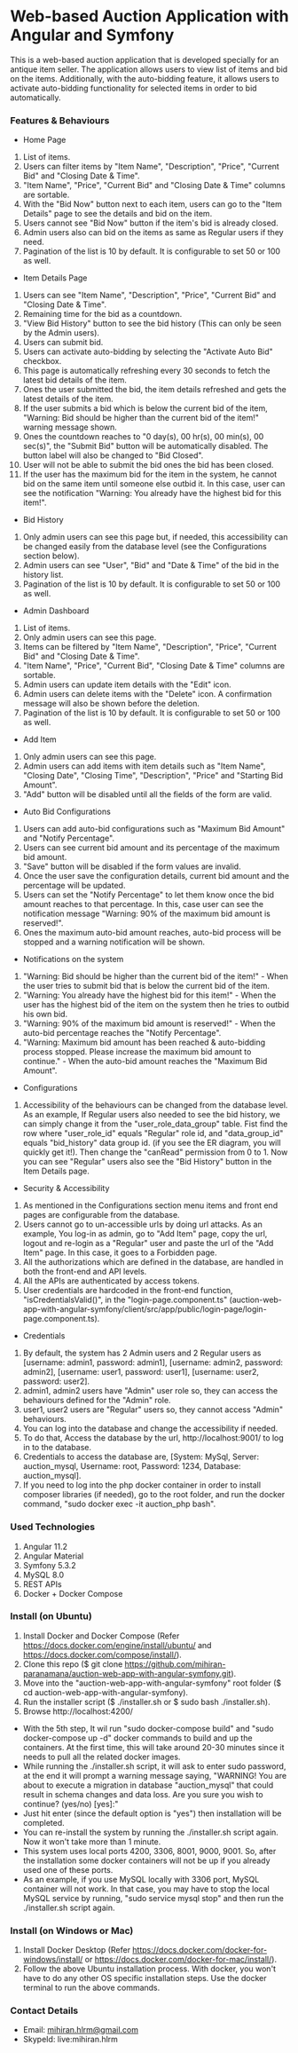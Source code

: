# Web-based Auction Application with Angular and Symfony

This is a web-based auction application that is developed specially for an antique item seller.
The application allows users to view list of items and bid on the items.
Additionally, with the auto-bidding feature, it allows users to activate auto-bidding functionality for selected items in order to bid automatically.

### Features & Behaviours

* Home Page
1. List of items.
2. Users can filter items by "Item Name", "Description", "Price", "Current Bid" and "Closing Date & Time".
3. "Item Name", "Price", "Current Bid" and "Closing Date & Time" columns are sortable.
4. With the "Bid Now" button next to each item, users can go to the "Item Details" page to see the details and bid on the item.
5. Users cannot see  "Bid Now" button if the item's bid is already closed.
6. Admin users also can bid on the items as same as Regular users if they need.
6. Pagination of the list is 10 by default. It is configurable to set 50 or 100 as well.

* Item Details Page
1. Users can see "Item Name", "Description", "Price", "Current Bid" and "Closing Date & Time".
2. Remaining time for the bid as a countdown.
3. "View Bid History" button to see the bid history (This can only be seen by the Admin users).
4. Users can submit bid.
5. Users can activate auto-bidding by selecting the "Activate Auto Bid" checkbox.
6. This page is automatically refreshing every 30 seconds to fetch the latest bid details of the item.
7. Ones the user submitted the bid, the item details refreshed and gets the latest details of the item.
8. If the user submits a bid which is below the current bid of the item, "Warning: Bid should be higher than the current bid of the item!" warning message shown.
9. Ones the countdown reaches to "0 day(s), 00 hr(s), 00 min(s), 00 sec(s)", the "Submit Bid" button will be automatically disabled. The button label will also be changed to "Bid Closed".
10. User will not be able to submit the bid ones the bid has been closed.
11. If the user has the maximum bid for the item in the system, he cannot bid on the same item until someone else outbid it. In this case, user can see the notification "Warning: You already have the highest bid for this item!".

* Bid History
1. Only admin users can see this page but, if needed, this accessibility can be changed easily from the database level (see the Configurations section below).
2. Admin users can see "User", "Bid" and "Date & Time" of the bid in the history list.
3. Pagination of the list is 10 by default. It is configurable to set 50 or 100 as well.

* Admin Dashboard
1. List of items.
2. Only admin users can see this page.
3. Items can be filtered by "Item Name", "Description", "Price", "Current Bid" and "Closing Date & Time".
4. "Item Name", "Price", "Current Bid", "Closing Date & Time" columns are sortable.
5. Admin users can update item details with the "Edit" icon.
6. Admin users can delete items with the "Delete" icon. A confirmation message will also be shown before the deletion.
7. Pagination of the list is 10 by default. It is configurable to set 50 or 100 as well.

* Add Item
1. Only admin users can see this page.
2. Admin users can add items with item details such as "Item Name", "Closing Date", "Closing Time", "Description", "Price" and "Starting Bid Amount".
3. "Add" button will be disabled until all the fields of the form are valid.

* Auto Bid Configurations
1. Users can add auto-bid configurations such as "Maximum Bid Amount" and "Notify Percentage".
2. Users can see current bid amount and its percentage of the maximum bid amount.
3. "Save" button will be disabled if the form values are invalid.
4. Once the user save the configuration details, current bid amount and the percentage will be updated.
5. Users can set the "Notify Percentage" to let them know once the bid amount reaches to that percentage. In this, case user can see the notification message "Warning: 90% of the maximum bid amount is reserved!".
6. Ones the maximum auto-bid amount reaches, auto-bid process will be stopped and a warning notification will be shown.

* Notifications on the system
1. "Warning: Bid should be higher than the current bid of the item!" - When the user tries to submit bid that is below the current bid of the item.
2. "Warning: You already have the highest bid for this item!" - When the user has the highest bid of the item on the system then he tries to outbid his own bid.
3. "Warning: 90% of the maximum bid amount is reserved!" - When the auto-bid percentage reaches the "Notify Percentage".
4. "Warning: Maximum bid amount has been reached & auto-bidding process stopped. Please increase the maximum bid amount to continue." - When the auto-bid amount reaches the "Maximum Bid Amount".

* Configurations
1. Accessibility of the behaviours can be changed from the database level.
As an example, If Regular users also needed to see the bid history, we can simply change it from the "user_role_data_group" table. Fist find the row where "user_role_id" equals "Regular" role id, and "data_group_id" equals "bid_history" data group id. (if you see the ER diagram, you will quickly get it!). Then change the "canRead" permission from 0 to 1. Now you can see "Regular" users also see the "Bid History" button in the Item Details page.

* Security & Accessibility
1. As mentioned in the Configurations section menu items and front end pages are configurable from the database.
2. Users cannot go to un-accessible urls by doing url attacks. As an example, You log-in as admin, go to "Add Item" page, copy the url, logout and re-login as a "Regular" user and paste the url of the "Add Item" page. In this case, it goes to a Forbidden page.
3. All the authorizations which are defined in the database, are handled in both the front-end and API levels.
4. All the APIs are authenticated by access tokens.
5. User credentials are hardcoded in the front-end function, "isCredentialsValid()", in the "login-page.component.ts" (auction-web-app-with-angular-symfony/client/src/app/public/login-page/login-page.component.ts).

* Credentials 
1. By default, the system has 2 Admin users and 2 Regular users as [username: admin1, password: admin1], [username: admin2, password: admin2], [username: user1, password: user1], [username: user2, password: user2].
2. admin1, admin2 users have "Admin" user role so, they can access the behaviours defined for the "Admin" role.
3. user1, user2 users are "Regular" users so, they cannot access "Admin" behaviours.
4. You can log into the database and change the accessibility if needed.
5. To do that, Access the database by the url, http://localhost:9001/ to log in to the database.
6. Credentials to access the database are, [System: MySql, Server: auction_mysql, Username: root, Password: 1234, Database: auction_mysql].
7. If you need to log into the php docker container in order to install composer libraries (if needed), go to the root folder, and run the docker command, "sudo docker exec -it auction_php bash".

### Used Technologies

1. Angular 11.2
2. Angular Material
3. Symfony 5.3.2
3. MySQL 8.0
4. REST APIs
5. Docker + Docker Compose

### Install (on Ubuntu)

1. Install Docker and Docker Compose (Refer https://docs.docker.com/engine/install/ubuntu/ and https://docs.docker.com/compose/install/).
2. Clone this repo ($ git clone https://github.com/mihiran-paranamana/auction-web-app-with-angular-symfony.git).
3. Move into the "auction-web-app-with-angular-symfony" root folder ($ cd auction-web-app-with-angular-symfony).
4. Run the installer script ($ ./installer.sh or $ sudo bash ./installer.sh).
5. Browse http://localhost:4200/

* With the 5th step, It wil run "sudo docker-compose build" and "sudo docker-compose up -d" docker commands to build and up the containers. At the first time, this will take around 20-30 minutes since it needs to pull all the related docker images.
* While running the ./installer.sh script, it will ask to enter sudo password, at the end it will prompt a warning message saying, "WARNING! You are about to execute a migration in database "auction_mysql" that could result in schema changes and data loss. Are you sure you wish to continue? (yes/no) [yes]:"
* Just hit enter (since the default option is "yes") then installation will be completed.
* You can re-install the system by running the ./installer.sh script again. Now it won't take more than 1 minute.
* This system uses local ports 4200, 3306, 8001, 9000, 9001. So, after the installation some docker containers will not be up if you already used one of these ports.
* As an example, if you use MySQL locally with 3306 port, MySQL container will not work. In that case, you may have to stop the local MySQL service by running, "sudo service mysql stop" and then run the ./installer.sh script again.

### Install (on Windows or Mac)

1. Install Docker Desktop (Refer https://docs.docker.com/docker-for-windows/install/ or https://docs.docker.com/docker-for-mac/install/).
2. Follow the above Ubuntu installation process. With docker, you won't have to do any other OS specific installation steps. Use the docker terminal to run the above commands.

### Contact Details

* Email: mihiran.hlrm@gmail.com
* SkypeId: live:mihiran.hlrm